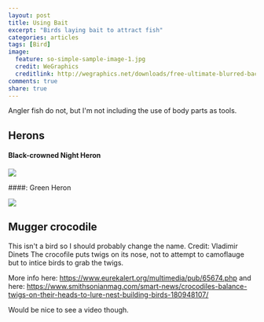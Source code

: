 ```yaml
---
layout: post
title: Using Bait
excerpt: "Birds laying bait to attract fish"
categories: articles
tags: [Bird]
image:
  feature: so-simple-sample-image-1.jpg
  credit: WeGraphics
  creditlink: http://wegraphics.net/downloads/free-ultimate-blurred-background-pack/
comments: true
share: true
---
```


Angler fish do not, but I'm not including the use of body parts as tools.


## Herons

#### Black-crowned Night Heron

<img src='https://github.com/jss367/antools/blob/gh-pages-2.3.4/assets/images/bait/BlackCrownedNightHeronUsingBait3.gif?raw=true' />

####: Green Heron

<img src='https://github.com/jss367/antools/blob/gh-pages-2.3.4/assets/images/bait/green_heron_using_bait.gif?raw=true' />


## Mugger crocodile

This isn't a bird so I should probably change the name.
Credit: Vladimir Dinets
The crocofile puts twigs on its nose, not to attempt to camoflauge but to intice birds to grab the twigs.

More info here: https://www.eurekalert.org/multimedia/pub/65674.php
and here: https://www.smithsonianmag.com/smart-news/crocodiles-balance-twigs-on-their-heads-to-lure-nest-building-birds-180948107/

Would be nice to see a video though.